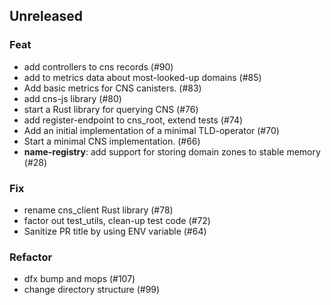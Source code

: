 ## Unreleased

### Feat

- add controllers to cns records (#90)
- add to metrics data about most-looked-up domains (#85)
- Add basic metrics for CNS canisters. (#83)
- add cns-js library (#80)
- start a Rust library for querying CNS (#76)
- add register-endpoint to cns_root, extend tests (#74)
- Add an initial implementation of a minimal TLD-operator (#70)
- Start a minimal CNS implementation. (#66)
- **name-registry**: add support for storing domain zones to stable memory (#28)

### Fix

- rename cns_client Rust library (#78)
- factor out test_utils, clean-up test code (#72)
- Sanitize PR title by using ENV variable (#64)

### Refactor

- dfx bump and mops (#107)
- change directory structure (#99)
